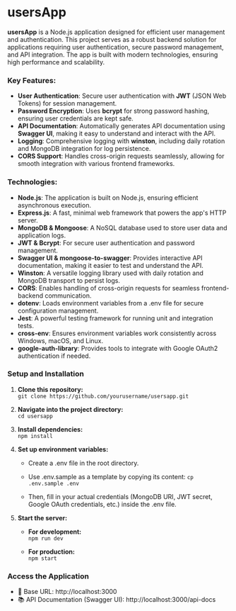 # **usersApp**

**usersApp** is a Node.js application designed for efficient user management and authentication. This project serves as a robust backend solution for applications requiring user authentication, secure password management, and API integration. The app is built with modern technologies, ensuring high performance and scalability.

### **Key Features:**
- **User Authentication**: Secure user authentication with **JWT** (JSON Web Tokens) for session management.
- **Password Encryption**: Uses **bcrypt** for strong password hashing, ensuring user credentials are kept safe.
- **API Documentation**: Automatically generates API documentation using **Swagger UI**, making it easy to understand and interact with the API.
- **Logging**: Comprehensive logging with **winston**, including daily rotation and MongoDB integration for log persistence.
- **CORS Support**: Handles cross-origin requests seamlessly, allowing for smooth integration with various frontend frameworks.

### **Technologies:**
- **Node.js**: The application is built on Node.js, ensuring efficient asynchronous execution.
- **Express.js**: A fast, minimal web framework that powers the app's HTTP server.
- **MongoDB & Mongoose**: A NoSQL database used to store user data and application logs.
- **JWT & Bcrypt**: For secure user authentication and password management.
- **Swagger UI & mongoose-to-swagger**: Provides interactive API documentation, making it easier to test and understand the API.
- **Winston**: A versatile logging library used with daily rotation and MongoDB transport to persist logs.
- **CORS**: Enables handling of cross-origin requests for seamless frontend-backend communication.
- **dotenv**: Loads environment variables from a .env file for secure configuration management.
- **Jest**: A powerful testing framework for running unit and integration tests.
- **cross-env**: Ensures environment variables work consistently across Windows, macOS, and Linux.
- **google-auth-library**: Provides tools to integrate with Google OAuth2 authentication if needed.





### **Setup and Installation**

1. **Clone this repository:**  
   `git clone https://github.com/yourusername/usersapp.git`

2. **Navigate into the project directory:**  
   `cd usersapp`

3. **Install dependencies:**  
   `npm install`

4. **Set up environment variables:**
   - Create a .env file in the root directory.

   -  Use .env.sample as a template by copying its content:
      `cp .env.sample .env`

   - Then, fill in your actual credentials (MongoDB URI, JWT secret, Google OAuth credentials, etc.) inside the .env file.

5. **Start the server:**

   - **For development:**  
     `npm run dev`

   - **For production:**  
     `npm start`

### **Access the Application**
- 🔗 Base URL: http://localhost:3000
- 📚 API Documentation (Swagger UI): http://localhost:3000/api-docs
